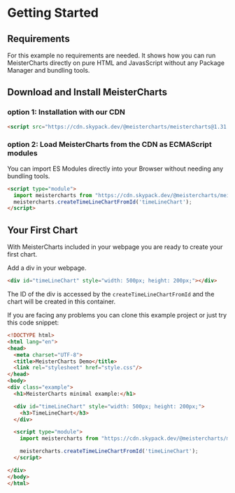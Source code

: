 # Getting Started

## Requirements
For this example no requirements are needed. It shows how you can run MeisterCharts directly on pure
HTML and JavasScript without any Package Manager and bundling tools.

## Download and Install MeisterCharts

### option 1: Installation with our CDN
```HTML
<script src="https://cdn.skypack.dev/@meistercharts/meistercharts@1.31.0"></script>
```

### option 2: Load MeisterCharts from the CDN as ECMAScript modules

You can import ES Modules directly into your Browser without needing any bundling tools.
```HTML
<script type="module">
  import meistercharts from "https://cdn.skypack.dev/@meistercharts/meistercharts@1.31.0";
  meistercharts.createTimeLineChartFromId('timeLineChart');
</script>
```

## Your First Chart
With MeisterCharts included in your webpage you are ready to create your first chart.

Add a div in your webpage.
```html
<div id="timeLineChart" style="width: 500px; height: 200px;"></div>
```

The ID of the div is accessed by the ``createTimeLineChartFromId`` and the
chart will be created in this container.

If you are facing any problems you can clone this example project
or just try this code snippet:

```html
<!DOCTYPE html>
<html lang="en">
<head>
  <meta charset="UTF-8">
  <title>MeisterCharts Demo</title>
  <link rel="stylesheet" href="style.css"/>
</head>
<body>
<div class="example">
  <h1>MeisterCharts minimal example:</h1>

  <div id="timeLineChart" style="width: 500px; height: 200px;">
    <h3>TimeLineChart</h3>
  </div>

  <script type="module">
    import meistercharts from "https://cdn.skypack.dev/@meistercharts/meistercharts@1.31.0";

    meistercharts.createTimeLineChartFromId('timeLineChart');
  </script>

</div>
</body>
</html>
```



